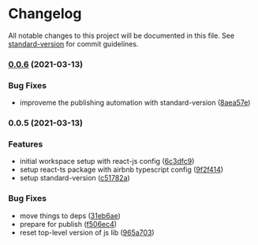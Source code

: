 # Changelog

All notable changes to this project will be documented in this file. See [standard-version](https://github.com/conventional-changelog/standard-version) for commit guidelines.

### [0.0.6](https://gitlab.uzh.ch/uzh-bf/common/code-style/compare/v0.0.5...v0.0.6) (2021-03-13)


### Bug Fixes

* improveme the publishing automation with standard-version ([8aea57e](https://gitlab.uzh.ch/uzh-bf/common/code-style/commit/8aea57e730c022f08372d3146109f89e9992cd91))

### 0.0.5 (2021-03-13)


### Features

* initial workspace setup with react-js config ([6c3dfc9](https://gitlab.uzh.ch/uzh-bf/common/code-style/commit/6c3dfc9fd0bfdddd8f25011f31a7b9fa725a9847))
* setup react-ts package with airbnb typescript config ([9f2f414](https://gitlab.uzh.ch/uzh-bf/common/code-style/commit/9f2f4141fbb12a01eceb826a4a1e0224386205e7))
* setup standard-version ([c51782a](https://gitlab.uzh.ch/uzh-bf/common/code-style/commit/c51782ae8f2c77d1457bfe9f5ab5fe60b6457d8d))


### Bug Fixes

* move things to deps ([31eb6ae](https://gitlab.uzh.ch/uzh-bf/common/code-style/commit/31eb6ae13099abdcd5aa7ef70507a5241688bbe4))
* prepare for publish ([f506ec4](https://gitlab.uzh.ch/uzh-bf/common/code-style/commit/f506ec4e166596b947dfd60d5ed53248f5b8bbf5))
* reset top-level version of js lib ([965a703](https://gitlab.uzh.ch/uzh-bf/common/code-style/commit/965a70314c3c48e05d18c0c09cc2bd0b686d6c22))
